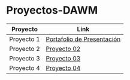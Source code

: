 # Proyectos-DAWM

| Proyecto   | Link                                                                                                         |
| ---------- | ------------------------------------------------------------------------------------------------------------ |
| Proyecto 1 | [Portafolio de Presentación](https://dawm-8db9b.web.app/)                                                    |
| Proyecto 2 | [Proyecto 02](https://github.com/eauria12/Proyectos-DAWM/tree/master/Proyecto%2002)                          |
| Proyecto 3 | [Proyecto 03](https://github.com/eauria12/Proyectos-DAWM/tree/master/Proyecto%2003)                          |
| Proyecto 4 | [Proyecto 04](https://github.com/eauria12/Proyectos-DAWM/tree/master/Proyecto%2004)                          |